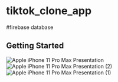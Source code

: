 # tiktok_clone_app
#firebase database

## Getting Started
![Apple iPhone 11 Pro Max Presentation](https://github.com/RRKawchar/tiktok_clone/assets/97376140/624335c7-b7bc-4a79-8843-38e18aad86ce)
![Apple iPhone 11 Pro Max Presentation (2)](https://github.com/RRKawchar/tiktok_clone/assets/97376140/8051ef6c-4b96-4b79-8ade-fea3d9eb4995)
![Apple iPhone 11 Pro Max Presentation (1)](https://github.com/RRKawchar/tiktok_clone/assets/97376140/b243d377-9d1a-4da9-a131-372bf6ba5737)
